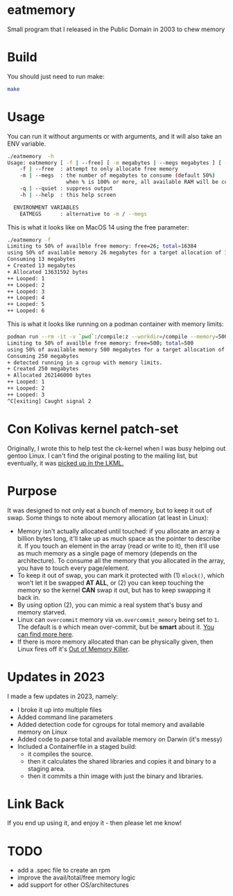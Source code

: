 # eatmemory
Small program that I released in the Public Domain in 2003 to chew memory

# Build
You should just need to run make:

```bash
make
```

# Usage
You can run it without arguments or with arguments, and it will also take an ENV variable.

```bash
./eatmemory  -h
Usage: eatmemory [ -f | --free] [ -m megabytes | --megs megabytes ] [ -q | --quiet ] [ -h | --help ]
    -f | --free  : attempt to only allocate free memory
    -m | --megs  : the number of megabytes to consume (default 50%)
                   when % is 100% or more, all available RAM will be consumed.
    -q | --quiet : suppress output
    -h | --help  : this help screen

  ENVIRONMENT VARIABLES
    EATMEGS      : alternative to -m / --megs
```

This is what it looks like on MacOS 14 using the free parameter:
```bash
./eatmemory -f
Limiting to 50% of availble free memory: free=26; total=16384
using 50% of available memory 26 megabytes for a target allocation of 13 megabytes
Consuming 13 megabytes
+ Created 13 megabytes
+ Allocated 13631592 bytes
++ Looped: 1
++ Looped: 2
++ Looped: 3
++ Looped: 4
++ Looped: 5
++ Looped: 6
```

This is what it looks like running on a podman container with memory limits:
```bash
podman run --rm -it -v `pwd`:/compile:z --workdir=/compile --memory=500m registry.redhat.io/ubi9:latest ./eatmemory -f
Limiting to 50% of availble free memory: free=500; total=500
using 50% of available memory 500 megabytes for a target allocation of 250 megabytes
Consuming 250 megabytes
+ detected running in a cgroup with memory limits.
+ Created 250 megabytes
+ Allocated 262146000 bytes
++ Looped: 1
++ Looped: 2
++ Looped: 3
^C[exiting] Caught signal 2
```

# Con Kolivas kernel patch-set
Originally, I wrote this to help test the ck-kernel when I was busy helping out
gentoo Linux. I can't find the original posting to the mailing list, but
eventually, it was [picked up in the LKML.][1]

# Purpose
It was designed to not only eat a bunch of memory, but to keep it out of swap.
Some things to note about memory allocation (at least in Linux):

* Memory isn't actually allocated until touched: if you allocate an array a
  billion bytes long, it'll take up as much space as the pointer to describe
  it. If you touch an element in the array (read or write to it), then it'll
  use as much memory as a single page of memory (depends on the architecture).
  To consume all the memory that you allocated in the array, you have to touch
  every page/element.
* To keep it out of swap, you can mark it protected with (1) `mlock()`, which
  won't let it be swapped **AT ALL**, or (2) you can keep touching the memory
  so the kernel **CAN** swap it out, but has to keep swapping it back in.
* By using option (2), you can mimic a real system that's busy and memory
  starved.
* Linux can `overcommit` memory via `vm.overcommit_memory` being set to `1`.
  The default is `0` which mean over-commit, but be **smart** about it.
  [You can find more here][2].
* If there is more memory allocated than can be physically given, then Linux
  fires off it's [Out of Memory Killer][3].

# Updates in 2023
I made a few updates in 2023, namely:

* I broke it up into multiple files
* Added command line parameters
* Added detection code for cgroups for total memory and available memory on Linux
* Added code to parse total and available memory on Darwin (it's messy)
* Included a Containerfile in a staged build:
  * it compiles the source.
  * then it calculates the shared libraries and copies it and binary to a staging area.
  * then it commits a thin image with just the binary and libraries.

# Link Back
If you end up using it, and enjoy it - then please let me know!

[1]: https://lkml.org/lkml/2004/12/13/272
[2]: https://www.kernel.org/doc/Documentation/vm/overcommit-accounting
[3]: https://www.kernel.org/doc/gorman/html/understand/understand016.html

# TODO

* add a .spec file to create an rpm
* improve the avail/total/free memory logic
* add support for other OS/architectures
